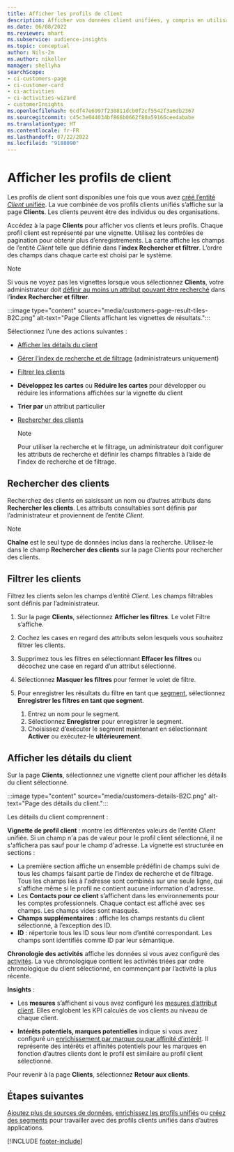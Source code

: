 ```yaml
---
title: Afficher les profils de client
description: Afficher vos données client unifiées, y compris en utilisant la recherche et les filtres
ms.date: 06/08/2022
ms.reviewer: mhart
ms.subservice: audience-insights
ms.topic: conceptual
author: Nils-2m
ms.author: nikeller
manager: shellyha
searchScope:
- ci-customers-page
- ci-customer-card
- ci-activities
- ci-activities-wizard
- customerInsights
ms.openlocfilehash: 6cdf47e6997f230811dcb0f2cf5542f3a6db2367
ms.sourcegitcommit: c45c3e044034bf866b0662f80a59166cee4ababe
ms.translationtype: HT
ms.contentlocale: fr-FR
ms.lasthandoff: 07/22/2022
ms.locfileid: "9188090"
---
```

# <a name="view-customer-profiles"></a>Afficher les profils de client

Les profils de client sont disponibles une fois que vous avez [créé l’entité *Client* unifiée](data-unification.md). La vue combinée de vos profils clients unifiés s’affiche sur la page **Clients**. Les clients peuvent être des individus ou des organisations.

Accédez à la page **Clients** pour afficher vos clients et leurs profils. Chaque profil client est représenté par une vignette. Utilisez les contrôles de pagination pour obtenir plus d’enregistrements. La carte affiche les champs de l’entité *Client* telle que définie dans l’**index Rechercher et filtrer**. L’ordre des champs dans chaque carte est choisi par le système.

> [!NOTE]
> Si vous ne voyez pas les vignettes lorsque vous sélectionnez **Clients**, votre administrateur doit [définir au moins un attribut pouvant être recherché](search-filter-index.md) dans l’**index Rechercher et filtrer**.

:::image type="content" source="media/customers-page-result-tiles-B2C.png" alt-text="Page Clients affichant les vignettes de résultats.":::

Sélectionnez l’une des actions suivantes :
- [Afficher les détails du client](#view-customer-details)
- [Gérer l’index de recherche et de filtrage](search-filter-index.md) (administrateurs uniquement)
- [Filtrer les clients](#filter-customers)
- **Développez les cartes** ou **Réduire les cartes** pour développer ou réduire les informations affichées sur la vignette du client
- **Trier par** un attribut particulier
- [Rechercher des clients](#search-for-customers)

  > [!NOTE]
  > Pour utiliser la recherche et le filtrage, un administrateur doit configurer les attributs de recherche et définir les champs filtrables à l’aide de l’index de recherche et de filtrage.

## <a name="search-for-customers"></a>Rechercher des clients

Recherchez des clients en saisissant un nom ou d’autres attributs dans **Rechercher les clients**. Les attributs consultables sont définis par l’administrateur et proviennent de l’entité *Client*.

> [!NOTE]
> **Chaîne** est le seul type de données inclus dans la recherche. Utilisez-le dans le champ **Rechercher des clients** sur la page Clients pour rechercher des clients.

## <a name="filter-customers"></a>Filtrer les clients

Filtrez les clients selon les champs d’entité *Client*. Les champs filtrables sont définis par l’administrateur.

1. Sur la page **Clients**, sélectionnez **Afficher les filtres**. Le volet Filtre s’affiche.

1. Cochez les cases en regard des attributs selon lesquels vous souhaitez filtrer les clients.

1. Supprimez tous les filtres en sélectionnant **Effacer les filtres** ou décochez une case en regard d’un attribut sélectionné.

1. Sélectionnez **Masquer les filtres** pour fermer le volet de filtre.

1. Pour enregistrer les résultats du filtre en tant que [segment](segments.md), sélectionnez **Enregistrer les filtres en tant que segment**.
   1. Entrez un nom pour le segment.
   1. Sélectionnez **Enregistrer** pour enregistrer le segment.
   1. Choisissez d’exécuter le segment maintenant en sélectionnant **Activer** ou exécutez-le **ultérieurement**.

## <a name="view-customer-details"></a>Afficher les détails du client

Sur la page **Clients**, sélectionnez une vignette client pour afficher les détails du client sélectionné.

:::image type="content" source="media/customers-details-B2C.png" alt-text="Page des détails du client.":::

Les détails du client comprennent :

**Vignette de profil client** : montre les différentes valeurs de l’entité *Client* unifiée. Si un champ n'a pas de valeur pour le profil client sélectionné, il ne s'affichera pas sauf pour le champ d'adresse. La vignette est structurée en sections :

- La première section affiche un ensemble prédéfini de champs suivi de tous les champs faisant partie de l’index de recherche et de filtrage. Tous les champs liés à l'adresse sont combinés sur une seule ligne, qui s'affiche même si le profil ne contient aucune information d'adresse.
- Les **Contacts pour ce client** s’affichent dans les environnements pour les comptes professionnels. Chaque contact est affiché avec ses champs. Les champs vides sont masqués.
- **Champs supplémentaires** : affiche les champs restants du client sélectionné, à l’exception des ID.
- **ID** : répertorie tous les ID sous leur nom d’entité correspondant. Les champs sont identifiés comme ID par leur sémantique.

**Chronologie des activités** affiche les données si vous avez configuré des [activités](activities.md). La vue chronologique contient les activités triées par ordre chronologique du client sélectionné, en commençant par l’activité la plus récente.

**Insights** :

- Les **mesures** s’affichent si vous avez configuré les [mesures d’attribut client](measures.md). Elles englobent les KPI calculés de vos clients au niveau de chaque client.

- **Intérêts potentiels, marques potentielles** indique si vous avez configuré un [enrichissement par marque ou par affinité d’intérêt](enrichment-microsoft.md). Il représente des intérêts et affinités potentiels pour les marques en fonction d’autres clients dont le profil est similaire au profil client sélectionné.

Pour revenir à la page **Clients**, sélectionnez **Retour aux clients**.

## <a name="next-steps"></a>Étapes suivantes

[Ajoutez plus de sources de données](data-sources.md), [enrichissez les profils unifiés](enrichment-hub.md) ou [créez des segments](segments.md) pour travailler avec des profils clients unifiés dans d’autres applications.

[!INCLUDE [footer-include](includes/footer-banner.md)]
